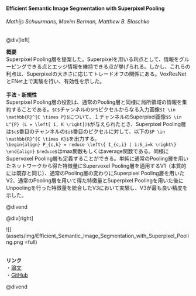 #### Efficient Semantic Image Segmentation with Superpixel Pooling
###### Mathijs Schuurmans, Maxim Berman, Matthew B. Blaschko

@div[left]

__概要__<br>
Superpixel Pooling層を提案した。Superpixelを用いる利点として、情報をグルーピングできる点とエッジ情報を維持できる点が挙げられる。しかし、これらの利点は、Superpixelの大きさに応じてトレードオフの関係にある。VoxResNetとENet上で実験を行い、有効性を示した。<br>
<br>
__手法・新規性__<br>
Superpixel Pooling層の役割は、通常のPooling層と同様に局所領域の情報を集約することである。`$C$`チャンネルの`$P$`ピクセルからなる入力画像`$I \in \mathbb{R}^{C \times P}$`について、１チャンネルのSuperpixel画像`$S \in L^{P} (L = \left[ 1, K \right])$`が与えられたとき、Superpixel Pooling層は`$c$`番目のチャンネルの`$i$`番目のピクセルに対して、以下の`$P \in \mathbb{R}^{C \times K}$`を出力する。<br>
`\begin{align} P_{c,k} = reduce \left\{ I_{c,i} | i:S_i=k \right\} \end{align}`
`$reduce$`はmax関数もしくはaverage関数である。同様にSupervoxel Pooling層も定義することができる。単純に通常のPooling層を用いたネットワークから得た特徴量にSupervoxel Pooling層を適用するV1（本質的には既存と同じ）、通常のPooling層の変わりにSuperpixel Pooling層を用いたV2、通常のPooling層を用いて得た特徴量とSuperpixel Poolingを用いた後にUnpoolingを行った特徴量を統合したV3において実験し、V3が最も良い精度を示した。

@divend

@div[right]

![](assets/img/Efficient_Semantic_Image_Segmentation_with_Superpixel_Pooling.png =full)<br>
<br>

__リンク__<br>
・[論文](https://arxiv.org/pdf/1806.02705.pdf)<br>
・[GitHub](https://github.com/bermanmaxim/superpixPool)<br>

@divend